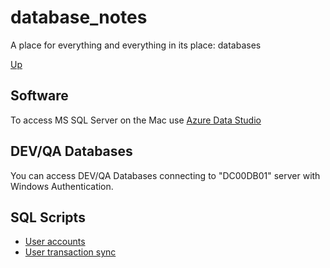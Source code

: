 # database_notes

A place for everything and everything in its place: databases

[Up](../)

## Software

To access MS SQL Server on the Mac use [Azure Data Studio](https://azure.microsoft.com/en-us/products/data-studio)

## DEV/QA Databases

You can access DEV/QA Databases connecting to "DC00DB01" server with Windows Authentication.

## SQL Scripts

- [User accounts](./sql_scripts/user_accounts.sql)
- [User transaction sync](./sql_scripts/user_transaction_sync.sql)

